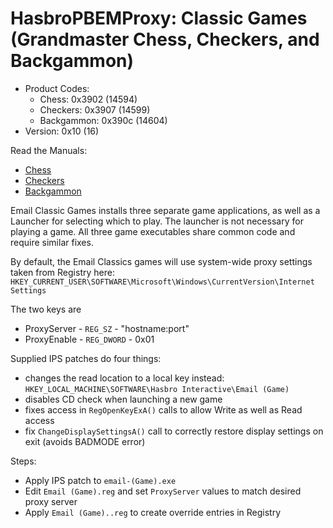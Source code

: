 # HasbroPBEMProxy: Classic Games (Grandmaster Chess, Checkers, and Backgammon)

* Product Codes:
  * Chess: 0x3902 (14594)
  * Checkers: 0x3907 (14599)
  * Backgammon: 0x390c (14604)
* Version: 0x10 (16)

Read the Manuals:
* [Chess](./help-Chess.txt)
* [Checkers](./help-Checkers.txt)
* [Backgammon](./help-Backgammon.txt)

Email Classic Games installs three separate game applications, as well as a Launcher for selecting which to play.  The launcher is not necessary for playing a game.  All three game executables share common code and require similar fixes.

By default, the Email Classics games will use system-wide proxy settings taken from Registry here:
`HKEY_CURRENT_USER\SOFTWARE\Microsoft\Windows\CurrentVersion\Internet Settings`

The two keys are 
* ProxyServer - `REG_SZ` - "hostname:port"
* ProxyEnable - `REG_DWORD` - 0x01

Supplied IPS patches do four things:
* changes the read location to a local key instead: `HKEY_LOCAL_MACHINE\SOFTWARE\Hasbro Interactive\Email (Game)`
* disables CD check when launching a new game
* fixes access in `RegOpenKeyExA()` calls to allow Write as well as Read access
* fix `ChangeDisplaySettingsA()` call to correctly restore display settings on exit (avoids BADMODE error)

Steps:
* Apply IPS patch to `email-(Game).exe`
* Edit `Email (Game).reg` and set `ProxyServer` values to match desired proxy server
* Apply `Email (Game)..reg` to create override entries in Registry
